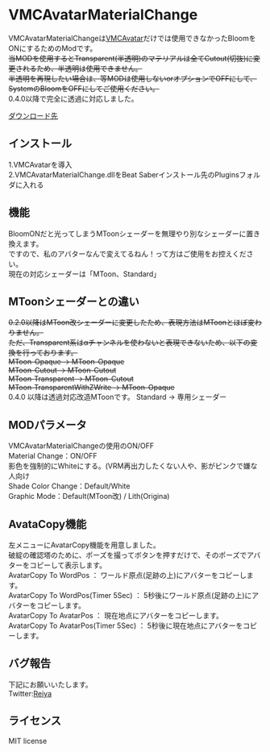 # VMCAvatarMaterialChange

VMCAvatarMaterialChangeは[VMCAvatar](https://github.com/nagatsuki/VMCAvatar-BS)だけでは使用できなかったBloomをONにするためのModです。    
~~当MODを使用するとTransparent(半透明)のマテリアルは全てCutout(切抜)に変更されるため、半透明は使用できません。  
半透明を再現したい場合は、等MODは使用しないorオプションでOFFにして、SystemのBloomをOFFにしてご使用ください。~~<br>
0.4.0以降で完全に透過に対応しました。

[ダウンロード先](https://github.com/Reiya1013/VMCAvatarMaterialChange/releases)  

## インストール

1.VMCAvatarを導入  
2.VMCAvatarMaterialChange.dllをBeat Saberインストール先のPluginsフォルダに入れる     

## 機能

BloomONだと光ってしまうMToonシェーダーを無理やり別なシェーダーに置き換えます。   
ですので、私のアバターなんで変えてるねん！って方はご使用をお控えください。   
現在の対応シェーダーは「MToon、Standard」 

## MToonシェーダーとの違い

~~0.2.0以降はMToon改シェーダーに変更したため、表現方法はMToonとほぼ変わりません。   
ただ、Transparent系はαチャンネルを使わないと表現できないため、以下の変換を行っております。   
MToon-Opaque → MToon-Opaque   
MToon-Cutout → MToon-Cutout   
MToon-Transparent → MToon-Cutout   
MToon-TransparentWithZWrite → MToon-Opaque~~
<br>
0.4.0 以降は透過対応改造MToonです。
Standard → 専用シェーダー   

## MODパラメータ
VMCAvatarMaterialChangeの使用のON/OFF   
Material Change：ON/OFF  
影色を強制的にWhiteにする。(VRM再出力したくない人や、影がピンクで嫌な人向け   
Shade Color Change：Default/White   
Graphic Mode：Default(MToon改) / Lith(Origina)   

## AvataCopy機能 
左メニューにAvatarCopy機能を用意しました。  
破綻の確認塔のために、ポーズを撮ってボタンを押すだけで、そのポーズでアバターをコピーして表示します。  
AvatarCopy To WordPos ： ワールド原点(足跡の上)にアバターをコピーします。  
AvatarCopy To WordPos(Timer 5Sec) ： 5秒後にワールド原点(足跡の上)にアバターをコピーします。  
AvatarCopy To AvatarPos ： 現在地点にアバターをコピーします。 
AvatarCopy To AvatarPos(Timer 5Sec) ： 5秒後に現在地点にアバターをコピーします。 


## バグ報告 

下記にお願いいたします。  
Twitter:[Reiya](https://twitter.com/Reiya__)  


## ライセンス

MIT license
